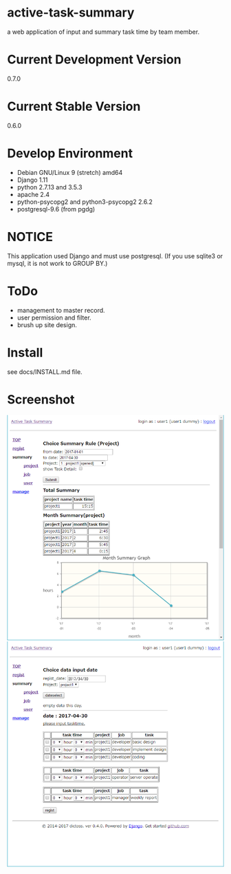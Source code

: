 active-task-summary
===================
a web application of input and summary task time by team member.

Current Development Version
===================
0.7.0

Current Stable Version
===================
0.6.0

Develop Environment
===================
- Debian GNU/Linux 9 (stretch) amd64
- Django 1.11
- python 2.7.13 and 3.5.3
- apache 2.4
- python-psycopg2 and python3-psycopg2 2.6.2
- postgresql-9.6 (from pgdg)

NOTICE
===================
This application used Django and must use postgresql.
(If you use sqlite3 or mysql, it is not work to GROUP BY.)

ToDo
===================
- management to master record.
- user permission and filter.
- brush up site design.

Install
===================
see docs/INSTALL.md file.

Screenshot
===================
![summary_project](docs/screenshot/summary_project.png "summary project form")
![regist](docs/screenshot/regist.png "regist form")
